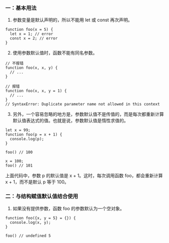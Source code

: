 ### 一：基本用法

1. 参数变量是默认声明的，所以不能用 let 或 const 再次声明。

```
function foo(x = 5) {
  let x = 1; // error
  const x = 2; // error
}
```

2. 使用参数默认值时，函数不能有同名参数。

```
// 不报错
function foo(x, x, y) {
  // ...
}

// 报错
function foo(x, x, y = 1) {
  // ...
}
// SyntaxError: Duplicate parameter name not allowed in this context
```

3. 另外，一个容易忽略的地方是，参数默认值不是传值的，而是每次都重新计算默认值表达式的值。也就是说，参数默认值是惰性求值的。

```
let x = 99;
function foo(p = x + 1) {
  console.log(p);
}

foo() // 100

x = 100;
foo() // 101
```

上面代码中，参数 p 的默认值是 x + 1。这时，每次调用函数 foo，都会重新计算 x + 1，而不是默认 p 等于 100。

### 二：与结构赋值默认值结合使用

1. 如果没有提供参数，函数 foo 的参数默认为一个空对象。

```
function foo({x, y = 5} = {}) {
  console.log(x, y);
}

foo() // undefined 5
```
